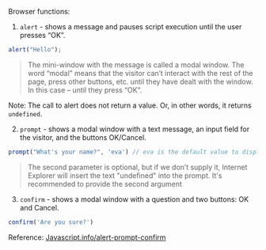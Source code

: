 Browser functions:
1. `alert` - shows a message and pauses script execution until the user presses “OK”.
```js
alert("Hello");
```
> The mini-window with the message is called a modal window. 
> The word “modal” means that the visitor can’t interact with the rest of the page, press other buttons, etc. 
> until they have dealt with the window. In this case – until they press “OK”.

Note: The call to alert does not return a value. Or, in other words, it returns `undefined`.

2. `prompt` - shows a modal window with a text message, an input field for the visitor, and the buttons OK/Cancel.
```js
prompt("What's your name?", 'eva') // eva is the default value to display on input field
```
> The second parameter is optional, but if we don’t supply it, 
> Internet Explorer will insert the text "undefined" into the prompt.
> It's recommended to provide the second argument

3. `confirm` - shows a modal window with a question and two buttons: OK and Cancel.
```js
confirm('Are you sure?')
```

Reference: [Javascript.info/alert-prompt-confirm](https://javascript.info/alert-prompt-confirm)
